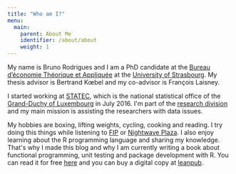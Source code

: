 ```yaml
---
title: "Who am I?"
menu:
  main:
    parent: About Me
    identifier: /about/about
    weight: 1
---
```


My name is Bruno Rodrigues and I am a PhD candidate at the [Bureau d’économie Théorique et Appliquée](http://www.beta-umr7522.fr/?lang=fr) at the [University of Strasbourg](http://www.unistra.fr).
My thesis advisor is Bertrand Kœbel and my co-advisor is François Laisney.

I started working at [STATEC](http://www.statistiques.public.lu/en/index.html), which is the national
statistical office of the [Grand-Duchy of Luxembourg](https://en.wikipedia.org/wiki/Luxembourg) in
July 2016. I'm part of the [research division](http://www.statistiques.public.lu/en/actors/statec/organisation/red/)
and my main mission is assisting the researchers with data issues.

My hobbies are boxing, lifting weights, cycling, cooking and reading.
I try doing this things while listening to [FIP](http://www.fipradio.fr/player) or [Nightwave Plaza](https://plaza.one/).
I also enjoy learning about the R programming language and sharing my knowledge.
That's why I made this blog and why I am currently writing a book about functional programming, unit
testing and package development with R. You can read it for free [here](https://b-rodrigues.github.io/fput/) and
you can buy a digital copy at [leanpub](http://www.leanpub.com/fput).
